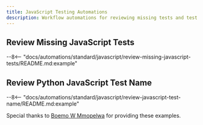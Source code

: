 ```yaml
---
title: JavaScript Testing Automations
description: Workflow automations for reviewing missing tests and test file names.
---
```


## Review Missing JavaScript Tests
--8<-- "docs/automations/standard/javascript/review-missing-javascript-tests/README.md:example"

## Review Python JavaScript Test Name
--8<-- "docs/automations/standard/javascript/review-javascript-test-name/README.md:example"


Special thanks to [Boemo W Mmopelwa](https://github.com/xTrilton) for providing these examples.